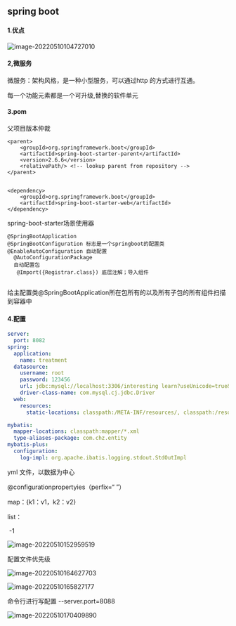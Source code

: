 ## spring boot

#### 1.优点

![image-20220510104727010](C:\Users\Administrator\AppData\Roaming\Typora\typora-user-images\image-20220510104727010.png)

#### 2,微服务

微服务：架构风格，是一种小型服务，可以通过http 的方式进行互通。

每一个功能元素都是一个可升级,替换的软件单元

#### 3.pom

父项目版本仲裁

```
<parent>
    <groupId>org.springframework.boot</groupId>
    <artifactId>spring-boot-starter-parent</artifactId>
    <version>2.6.6</version>
    <relativePath/> <!-- lookup parent from repository -->
</parent>


```

```
<dependency>
    <groupId>org.springframework.boot</groupId>
    <artifactId>spring-boot-starter-web</artifactId>
</dependency>
```

spring-boot-starter场景使用器



```
@SpringBootApplication
@SpringBootConfiguration 标志是一个springboot的配置类
@EnableAutoConfiguration 自动配置
  @AutoConfigurationPackage
  自动配置包
   @Import({Registrar.class}) 底层注解；导入组件
  

```

给主配置类@SpringBootApplication所在包所有的以及所有子包的所有组件扫描到容器中

#### 4.配置

```yaml
server:
  port: 8082
spring:
  application:
    name: treatment
  datasource:
    username: root
    password: 123456
    url: jdbc:mysql://localhost:3306/interesting learn?useUnicode=true&characterEncoding=UTF-8
    driver-class-name: com.mysql.cj.jdbc.Driver
  web:
    resources:
      static-locations: classpath:/META-INF/resources/, classpath:/resources/, classpath:/static/, classpath:/public/, file:/E:/interesting-english/,file:/E:/interesting-english/word/

mybatis:
  mapper-locations: classpath:mapper/*.xml
  type-aliases-package: com.chz.entity
mybatis-plus:
  configuration:
    log-impl: org.apache.ibatis.logging.stdout.StdOutImpl
```

yml 文件，以数据为中心

@configurationpropertyies（perfix=“ ”）

map：{k1：v1，k2：v2}

list：

​     -1

![image-20220510152959519](C:\Users\Administrator\AppData\Roaming\Typora\typora-user-images\image-20220510152959519.png)

配置文件优先级

![image-20220510164627703](C:\Users\Administrator\AppData\Roaming\Typora\typora-user-images\image-20220510164627703.png)

![image-20220510165827177](C:\Users\Administrator\AppData\Roaming\Typora\typora-user-images\image-20220510165827177.png)

命令行进行写配置 --server.port=8088

![image-20220510170409890](C:\Users\Administrator\AppData\Roaming\Typora\typora-user-images\image-20220510170409890.png)